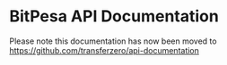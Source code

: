 # BitPesa API Documentation

Please note this documentation has now been moved to https://github.com/transferzero/api-documentation
